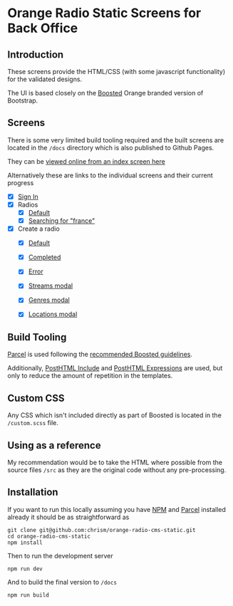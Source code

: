 # Orange Radio Static Screens for Back Office

## Introduction

These screens provide the HTML/CSS (with some javascript functionality) for the validated designs.

The UI is based closely on the [Boosted](https://boosted.orange.com/) Orange branded version of Bootstrap.

## Screens

There is some very limited build tooling required and the built screens are located in the `/docs` directory which is also published to Github Pages.

They can be [viewed online from an index screen here](http://chrismasters.net/orange-radio-cms-static/)

Alternatively these are links to the individual screens and their current progress

- [x] [Sign In](http://chrismasters.net/orange-radio-cms-static/sign_in.html)
- [x] Radios
  - [x] [Default](http://chrismasters.net/orange-radio-cms-static/radios.html)
  - [x] [Searching for "france"](http://chrismasters.net/orange-radio-cms-static/radios_france.html)
- [x] Create a radio
  - [x] [Default](http://chrismasters.net/orange-radio-cms-static/create_radio.html)
  - [x] [Completed](http://chrismasters.net/orange-radio-cms-static/create_radio_completed.html)
  - [x] [Error](http://chrismasters.net/orange-radio-cms-static/create_radio_error.html)
  - [x] [Streams modal](http://chrismasters.net/orange-radio-cms-static/create_radio_streams_modal.html)
  - [x] [Genres modal](http://chrismasters.net/orange-radio-cms-static/create_radio_genres_modal.html)
  - [x] [Locations modal](http://chrismasters.net/orange-radio-cms-static/create_radio_locations_modal.html)


## Build Tooling

[Parcel](https://parceljs.org/) is used following the [recommended Boosted guidelines](https://boosted.orange.com/docs/5.0/getting-started/parcel/).

Additionally, [PostHTML Include](https://github.com/posthtml/posthtml-include) and [PostHTML Expressions](https://github.com/posthtml/posthtml-expressions) are used, but only to reduce the amount of repetition in the templates.

## Custom CSS

Any CSS which isn't included directly as part of Boosted is located in the `/custom.scss` file.

## Using as a reference

My recommendation would be to take the HTML where possible from the source files `/src` as they are the original code without any pre-processing.

## Installation

If you want to run this locally assuming you have [NPM](https://www.npmjs.com/) and [Parcel](https://parceljs.org/) installed already it should be as straightforward as

```
git clone git@github.com:chrism/orange-radio-cms-static.git
cd orange-radio-cms-static
npm install
```

Then to run the development server

```
npm run dev
```

And to build the final version to `/docs`

```
npm run build
```
